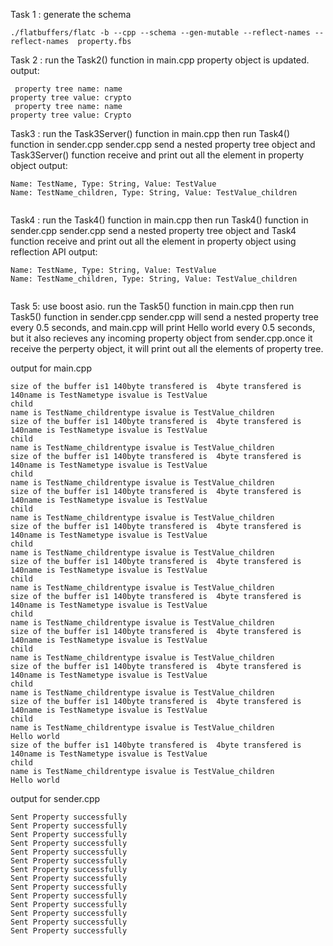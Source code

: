 
Task 1 : generate the schema
```
./flatbuffers/flatc -b --cpp --schema --gen-mutable --reflect-names --reflect-names  property.fbs
```

Task 2 : 
run the Task2() function in main.cpp
property object is updated.
output:
```
 property tree name: name
property tree value: crypto
 property tree name: name
property tree value: Crypto
```

Task3 :
run the Task3Server() function in main.cpp
then run Task4() function in sender.cpp
sender.cpp send a nested property tree object and Task3Server() function receive and print out all the 
element in property object
output:
```
Name: TestName, Type: String, Value: TestValue
Name: TestName_children, Type: String, Value: TestValue_children


```

Task4 :
run the Task4() function in main.cpp
then run Task4() function in sender.cpp
sender.cpp send a nested property tree object and Task4 function receive and print out all the
element in property object using reflection API
output:
```
Name: TestName, Type: String, Value: TestValue
Name: TestName_children, Type: String, Value: TestValue_children


```

Task 5:
use boost asio. 
run the Task5() function in main.cpp
then run Task5() function in sender.cpp
sender.cpp will send a nested property tree every 0.5 seconds, and main.cpp will print Hello world 
every 0.5 seconds, but it also recieves any incoming property object from sender.cpp.once it receive the 
perperty object, it will print out all the elements of property tree. 

output for main.cpp
```
size of the buffer is1 140byte transfered is  4byte transfered is  140name is TestNametype isvalue is TestValue
child    
name is TestName_childrentype isvalue is TestValue_children
size of the buffer is1 140byte transfered is  4byte transfered is  140name is TestNametype isvalue is TestValue
child    
name is TestName_childrentype isvalue is TestValue_children
size of the buffer is1 140byte transfered is  4byte transfered is  140name is TestNametype isvalue is TestValue
child    
name is TestName_childrentype isvalue is TestValue_children
size of the buffer is1 140byte transfered is  4byte transfered is  140name is TestNametype isvalue is TestValue
child    
name is TestName_childrentype isvalue is TestValue_children
size of the buffer is1 140byte transfered is  4byte transfered is  140name is TestNametype isvalue is TestValue
child    
name is TestName_childrentype isvalue is TestValue_children
size of the buffer is1 140byte transfered is  4byte transfered is  140name is TestNametype isvalue is TestValue
child    
name is TestName_childrentype isvalue is TestValue_children
size of the buffer is1 140byte transfered is  4byte transfered is  140name is TestNametype isvalue is TestValue
child    
name is TestName_childrentype isvalue is TestValue_children
size of the buffer is1 140byte transfered is  4byte transfered is  140name is TestNametype isvalue is TestValue
child    
name is TestName_childrentype isvalue is TestValue_children
size of the buffer is1 140byte transfered is  4byte transfered is  140name is TestNametype isvalue is TestValue
child    
name is TestName_childrentype isvalue is TestValue_children
size of the buffer is1 140byte transfered is  4byte transfered is  140name is TestNametype isvalue is TestValue
child    
name is TestName_childrentype isvalue is TestValue_children
Hello world
size of the buffer is1 140byte transfered is  4byte transfered is  140name is TestNametype isvalue is TestValue
child    
name is TestName_childrentype isvalue is TestValue_children
Hello world

```

output for sender.cpp
```angular2html
Sent Property successfully
Sent Property successfully
Sent Property successfully
Sent Property successfully
Sent Property successfully
Sent Property successfully
Sent Property successfully
Sent Property successfully
Sent Property successfully
Sent Property successfully
Sent Property successfully
Sent Property successfully
Sent Property successfully
Sent Property successfully

```



